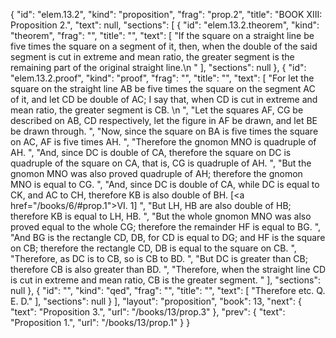 {
  "id": "elem.13.2",
  "kind": "proposition",
  "frag": "prop.2",
  "title": "BOOK XIII: Proposition 2.",
  "text": null,
  "sections": [
    {
      "id": "elem.13.2.theorem",
      "kind": "theorem",
      "frag": "",
      "title": "",
      "text": [
        "If the square on a straight line be five times the square on a segment of it, then, when the double of the said segment is cut in extreme and mean ratio, the greater segment is the remaining part of the original straight line.\n      "
      ],
      "sections": null
    },
    {
      "id": "elem.13.2.proof",
      "kind": "proof",
      "frag": "",
      "title": "",
      "text": [
        "For let the square on the straight line AB be five times the square on the segment AC of it, and let CD be double of AC; I say that, when CD is cut in extreme and mean ratio, the greater segment is CB. \n      ",
        "Let the squares AF, CG be described on AB, CD respectively, let the figure in AF be drawn, and let BE be drawn through. ",
        "Now, since the square on BA is five times the square on AC, AF is five times AH. ",
        "Therefore the gnomon MNO is quadruple of AH. ",
        "And, since DC is double of CA, therefore the square on DC is quadruple of the square on CA, that is, CG is quadruple of AH. ",
        "But the gnomon MNO was also proved quadruple of AH; therefore the gnomon MNO is equal to CG. ",
        "And, since DC is double of CA, while DC is equal to CK, and AC to CH, therefore KB is also double of BH. [<a href=\"/books/6/#prop.1\">VI. 1</a>] ",
        "But LH, HB are also double of HB; therefore KB is equal to LH, HB. ",
        "But the whole gnomon MNO was also proved equal to the whole CG; therefore the remainder HF is equal to BG. ",
        "And BG is the rectangle CD, DB, for CD is equal to DG; and HF is the square on CB; therefore the rectangle CD, DB is equal to the square on CB. ",
        "Therefore, as DC is to CB, so is CB to BD. ",
        "But DC is greater than CB; therefore CB is also greater than BD. ",
        "Therefore, when the straight line CD is cut in extreme and mean ratio, CB is the greater segment. "
      ],
      "sections": null
    },
    {
      "id": "",
      "kind": "qed",
      "frag": "",
      "title": "",
      "text": [
        "Therefore etc. Q. E. D."
      ],
      "sections": null
    }
  ],
  "layout": "proposition",
  "book": 13,
  "next": {
    "text": "Proposition 3.",
    "url": "/books/13/prop.3"
  },
  "prev": {
    "text": "Proposition 1.",
    "url": "/books/13/prop.1"
  }
}

